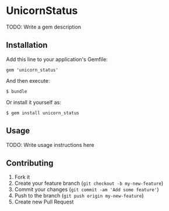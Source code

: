 # UnicornStatus

TODO: Write a gem description

## Installation

Add this line to your application's Gemfile:

    gem 'unicorn_status'

And then execute:

    $ bundle

Or install it yourself as:

    $ gem install unicorn_status

## Usage

TODO: Write usage instructions here

## Contributing

1. Fork it
2. Create your feature branch (`git checkout -b my-new-feature`)
3. Commit your changes (`git commit -am 'Add some feature'`)
4. Push to the branch (`git push origin my-new-feature`)
5. Create new Pull Request
